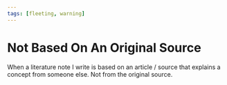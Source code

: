 ```yaml
---
tags: [fleeting, warning]
---
```

# Not Based On An Original Source

When a literature note I write is based on an article / source that explains a concept from someone else. Not from the original source.